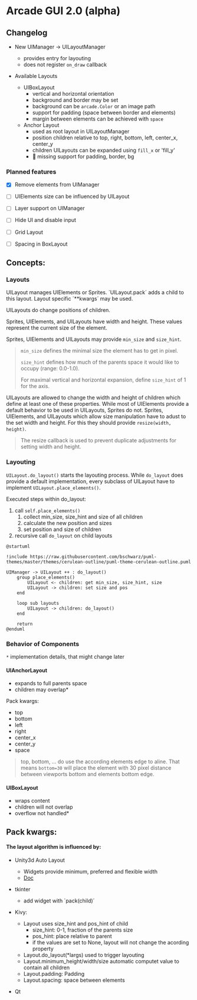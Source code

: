 # Arcade GUI 2.0 (alpha)


## Changelog

* New UIManager -> UILayoutManager
  * provides entry for layouting
  * does not register `on_draw` callback

* Available Layouts
  * UIBoxLayout
    * vertical and horizontal orientation
    * background and border may be set
    * background can be `arcade.Color` or an image path
    * support for padding (space between border and elements)
    * margin between elements can be achieved with `space`
  * Anchor Layout
    * used as root layout in UILayoutManager
    * position children relative to top, right, bottom, left, center_x, center_y
    * children UILayouts can be expanded using `fill_x` or 'fill_y'
    * 🐛 missing support for padding, border, bg


### Planned features

* [x] Remove elements from UIManager
* [ ] UIElements size can be influenced by UILayout
* [ ] Layer support on UIManager
* [ ] Hide UI and disable input
* [ ] Grid Layout
* [ ] Spacing in BoxLayout




## Concepts:

### Layouts

UILayout manages UIElements or Sprites.
´UILayout.pack´ adds a child to this layout.
Layout specific ´**kwargs´ may be used.

UILayouts do change positions of children.

Sprites, UIElements, and UILayouts have width and height.
These values represent the current size of the element.

Sprites, UIElements and UILayouts may provide `min_size` and `size_hint`.

> `min_size` defines the minimal size the element has to get in pixel.
>
> `size_hint` defines how much of the parents space it would like to occupy (range: 0.0-1.0).
>  
> For maximal vertical and horizontal expansion, define `size_hint` of 1 for the axis.
 
UILayouts are allowed to change the width and height of children
which define at least one of these properties.
While most of UIElements provide a default behavior to be used in UILayouts, Sprites do not.
Sprites, UIElements, and UILayouts which allow size manipulation have to adust to the set width and height. For this they should provide `resize(width, height)`.

> The resize callback is used to prevent duplicate adjustments for setting width and height.


### Layouting

`UILayout.do_layout()` starts the layouting process. While `do_layout` does provide a default implementation, every subclass of UILayout have to implement `UILayout.place_elements()`.


Executed steps within do_layout:
1. call `self.place_elements()`
    1. collect min_size, size_hint and size of all children
    2. calculate the new position and sizes
    3. set position and size of children
2. recursive call `do_layout` on child layouts


```puml
@startuml

!include https://raw.githubusercontent.com/bschwarz/puml-themes/master/themes/cerulean-outline/puml-theme-cerulean-outline.puml

UIManager -> UILayout ++ : do_layout()
    group place_elements()
        UILayout <- children: get min_size, size_hint, size
        UILayout -> children: set size and pos
    end
    
    loop sub layouts
        UILayout -> children: do_layout()
    end

    return
@enduml
```

### Behavior of Components

`*` implementation details, that might change later

#### UIAnchorLayout

- expands to full parents space
- children may overlap*

Pack kwargs:
- top
- bottom
- left
- right
- center_x
- center_y
- space

> top, bottom, ... do use the according elements edge to aline. That means `bottom=30` will place the element with 30 pixel distance between viewports bottom and elements bottom edge. 

#### UIBoxLayout

- wraps content
- children will not overlap
- overflow not handled*

Pack kwargs:
- 

#### The layout algorithm is influenced by:
* Unity3d Auto Layout
    * Widgets provide minimum, preferred and flexible width
    * [Doc](https://docs.unity3d.com/Packages/com.unity.ugui@1.0/manual/UIAutoLayout.html)

* tkinter
    * add widget with ´pack(child)´
* Kivy:
    * Layout uses size_hint and pos_hint of child
      * size_hint: 0-1, fraction of the parents size
      * pos_hint: place relative to parent
      * if the values are set to None, layout will not change the acording property
    * Layout.do_layout(*largs) used to trigger layouting
    * Layout.minimum_height/width/size automatic computet value to contain all children
    * Layout.padding: Padding
    * Layout.spacing: space between elements
* Qt